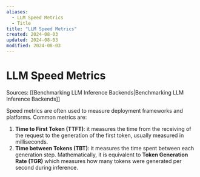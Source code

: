 ```yaml
---
aliases:
  - LLM Speed Metrics
  - Title
title: "LLM Speed Metrics"
created: 2024-08-03
updated: 2024-08-03
modified: 2024-08-03
---
```


# LLM Speed Metrics

Sources: [[Benchmarking LLM Inference Backends|Benchmarking LLM Inference Backends]]

Speed metrics are often used to measure deployment frameworks and platforms. Common metrics are:

1. **Time to First Token (TTFT)**: it measures the time from the receiving of the request to the generation of the first token, usually measured in milliseconds.
2. **Time between Tokens (TBT)**: it measures the time spent between each generation step. Mathematically, it is equivalent to **Token Generation Rate (TGR)** which measures how many tokens were generated per second during inference.